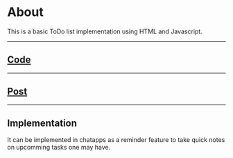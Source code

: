 # About

This is a basic ToDo list implementation using HTML and Javascript.

 ***

## <a href = "https://github.com/niyazbadar/days-of-code-streak/blob/main/Day%202/basic%20ToDo%20list.html">Code</a>

---

## <a href = "https://www.linkedin.com/posts/activity-7018591135358988289-Q4n8?utm_source=share&utm_medium=member_desktop">Post</a>

---

## Implementation

It can be implemented in chatapps as a reminder feature to take quick notes on upcomming tasks one may have.
